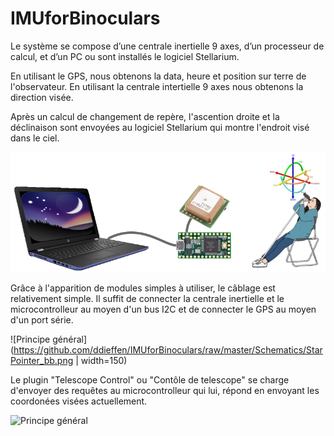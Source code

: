 # IMUforBinoculars

Le système se compose d’une centrale inertielle 9 axes, d’un processeur de calcul, et d’un PC ou sont installés le logiciel Stellarium.

En utilisant le GPS, nous obtenons la data, heure et position sur terre de l'observateur. En utilisant la centrale intertielle 9 axes nous obtenons la direction visée.

Après un calcul de changement de repère, l'ascention droite et la déclinaison sont envoyées au logiciel Stellarium qui montre l'endroit visé dans le ciel.

![Principe général](https://github.com/ddieffen/IMUforBinoculars/raw/master/Wiki/GeneralPrinciple.png)

Grâce à l'apparition de modules simples à utiliser, le câblage est relativement simple. Il suffit de connecter la centrale inertielle et le microcontrolleur au moyen d'un bus I2C et de connecter le GPS au moyen d'un port série.

![Principe général](https://github.com/ddieffen/IMUforBinoculars/raw/master/Schematics/StarPointer_bb.png | width=150)

Le plugin "Telescope Control" ou "Contôle de telescope" se charge d'envoyer des requêtes au microcontrolleur qui lui, répond en envoyant les coordonées visées actuellement.

![Principe général](https://github.com/ddieffen/IMUforBinoculars/commits/master/Wiki/Stellarium.png)
